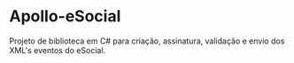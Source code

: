 # Apollo-eSocial
Projeto de biblioteca em C# para criação, assinatura, validação e envio dos XML's eventos do eSocial.
